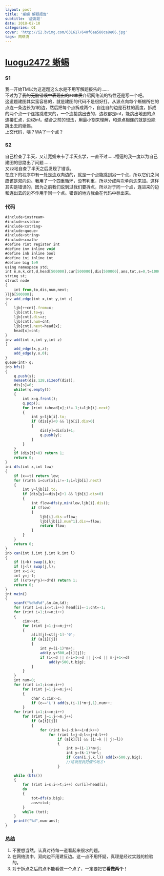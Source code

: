 ```yaml
---
layout: post
title: '蜥蜴 解题报告'
subtitle: '虚高题'
date: 2018-02-10
categories: OI
cover: 'http://i2.bvimg.com/631617/640f6aa580ca8e06.jpg'
tags: 网络流
---
```

# [luogu2472 蜥蜴](https://www.luogu.org/problemnew/show/P2472)
### S1
我一开始TM以为这道题这么水是不用写解题报告的……    
不过为了~~我的无脑错误中表现出的zz本质~~介绍网络流的特性还是写一个吧。    
这道题建图其实蛮容易的，就是建图的代码不是很好打。从源点向每个蜥蜴所在的点连一条边长为1的边，然后把每个点拆成两个，自连自的边是石柱的高度，拆成的两个点一个连接跳进来的，一个连接跳出去的，边权都是inf，能跳出地图的点连接汇点，边权inf。结合之前的想法，用最小割来理解，和源点相连的就是没能跳出去的蜥蜴。    
上交代码，咦？WA了一个点？
### S2
自己检查了半天，又让宽嫂来卡了半天玄学，一直不过……懵逼的我一度以为自己建图的思路出了问题……    
又zz地自查了半天之后发现了错误。    
在底下的程序中有一处是连双向边的，就是一个点能跳到另一个点，所以它们之间应该是双向边。我用了一个四重循环，没有判重，所以分成两次单向边来加。这样其实是错误的，因为之前我们说到过我们要拆点，所以对于同一个点，连进来的边和连出去的边不作用于同一个点。错误的地方我会在代码中标出来。
### 代码
```JavaScript
#include<iostream>
#include<cstdio>
#include<cstring>
#include<queue>
#include<string>
#include<cmath>
#define rint register int
#define inv inline void
#define inb inline bool
#define ini inline int
#define big 1e9
using namespace std;
int n,m,k,cnt,d,head[500000],cur[500000],dis[500000],ans,tot,s=0,t=10001,a[1001][1001];
string st;
struct node
{
    int from,to,dis,num,next;
}ljb[500000];
inv add_edge(int x,int y,int z)
{
    ljb[++cnt].from=x;
    ljb[cnt].to=y;
    ljb[cnt].dis=z;
    ljb[cnt].num=cnt;
    ljb[cnt].next=head[x];
    head[x]=cnt;
}
inv add(int x,int y,int z)
{
	add_edge(x,y,z);
	add_edge(y,x,0);
}
queue<int> q;
inb bfs()
{
    q.push(s);
    memset(dis,128,sizeof(dis));
    dis[s]=0;
    while(!q.empty())
    {
        int x=q.front();
        q.pop();
        for (rint i=head[x];i!=-1;i=ljb[i].next)
        {
            int y=ljb[i].to;
            if (dis[y]<0 && ljb[i].dis>0)
            {
                dis[y]=dis[x]+1;
                q.push(y);
            }
        }
    }
    if (dis[t]>0) return 1;
    return 0;
}
ini dfs(int x,int low)
{
    if (x==t) return low;
    for (rint& i=cur[x];i!=-1;i=ljb[i].next)
    {
        int y=ljb[i].to;
        if (dis[y]==dis[x]+1 && ljb[i].dis>0)
        {
            int flow=dfs(y,min(low,ljb[i].dis));
            if (flow)
            {
                ljb[i].dis-=flow;
                ljb[ljb[i].num^1].dis+=flow;
                return flow;
            }
        }
    } 
    return 0;
} 
inb can(int i,int j,int k,int l)
{
	if (i<k) swap(i,k);
	if (j<l) swap(j,l);
	int x=i-k;
	int y=j-l;
	if ((x*x+y*y)<=d*d) return 1;
	return 0;
}
int main()
{
	scanf("%d%d%d",&n,&m,&d);
	for (rint i=s;i<=t;i++) head[i]=-1;cnt=-1;
	for (rint i=1;i<=n;i++)
	{
		cin>>st;
		for (rint j=1;j<=m;j++)
		{
			a[i][j]=st[j-1]-'0';
			if (a[i][j])
			{
				int y=(i-1)*m+j;
				add(y,y+500,a[i][j]);
				if (i<=d || n-i+1<=d || j<=d || m-j+1<=d)
					add(y+500,t,big);
			}
		}
	}
	int num=0;
	for (rint i=1;i<=n;i++)
		for (rint j=1;j<=m;j++)
		{
			char c;cin>>c;
			if (c=='L') add(s,(i-1)*m+j,1),num++;
		}
	for (rint i=1;i<=n;i++)
		for (rint j=1;j<=m;j++)
			if (a[i][j])
			{
				for (rint k=i-d;k<=i+d;k++)
					for (rint l=j-d;l<=j+d;l++)
						if (a[k][l] && (i!=k || j!=l))
						{
							int x=(i-1)*m+j;
							int y=(k-1)*m+l;
							if (can(i,j,k,l)) add(x+500,y,big);
							//这就是我犯傻的地方↑ 
						}
			}
	while (bfs())
	{
		for (rint i=s;i<=t;i++) cur[i]=head[i];
		do
		{
			tot=dfs(s,big);
			ans+=tot;
		} 
		while (tot);
	}
	printf("%d",num-ans);
}
```
### 总结
1.  不要想当然。认真对待每一道看起来很水的题。
2.  在网络流中，双向边不用建反边。这一点不用怀疑，真理是经过实践的检验的。
3.  对于拆点之后的点不能看做一个点了，一定要把它**看做两个**！
